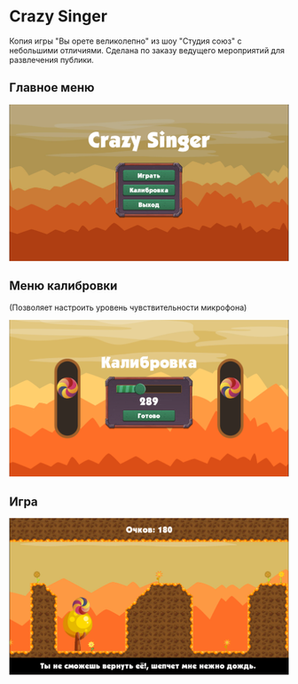 # Crazy Singer

Копия игры "Вы орете великолепно" из шоу "Студия союз" с небольшими отличиями.
Сделана по заказу ведущего мероприятий для развлечения публики. 

## Главное меню
![](Screens/MainMenu.jpg)

## Меню калибровки 
(Позволяет настроить уровень чувствительности микрофона)

![](Screens/Calibrate.jpg)

## Игра
![](Screens/Game.jpg)
